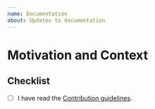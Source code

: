 ```yaml
---
name: Documentation
about: Updates to documentation
---
```


<!--- Provide a general summary of this change in the Title above -->

# Motivation and Context

<!--- Why is this change required? What problem does it solve? -->
<!--- If it fixes an open issue, please link to the issue here. -->

## Checklist

<!--- Go over all the following points, and put an `x` in all the boxes that apply. -->

- [ ] I have read the [Contribution guidelines](.github/CONTRIBUTING.md).
